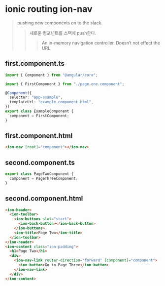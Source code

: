 # ionic routing ion-nav

> pushing new components on to the stack.
>
> > 새로운 컴포넌트를 스택에 push한다.
> >
> > > An in-memory navigation controller. Doesn’t not effect the URL

## first.component.ts

```ts
import { Component } from "@angular/core";

import { FirstComponent } from "./page-one.component";

@Component({
  selector: "app-example",
  templateUrl: "example.component.html",
})
export class ExampleComponent {
  component = FirstComponent;
}
```

## first.component.html

```html
<ion-nav [root]="component"></ion-nav>
```

## second.component.ts

```ts
export class PageTwoComponent {
  component = PageThreeComponent;
}
```

## second.component.html

```html
<ion-header>
  <ion-toolbar>
    <ion-buttons slot="start">
      <ion-back-button></ion-back-button>
    </ion-buttons>
    <ion-title>Page Two</ion-title>
  </ion-toolbar>
</ion-header>
<ion-content class="ion-padding">
  <h1>Page Two</h1>
  <div>
    <ion-nav-link router-direction="forward" [component]="component">
      <ion-button>Go to Page Three</ion-button>
    </ion-nav-link>
  </div>
</ion-content>
```
